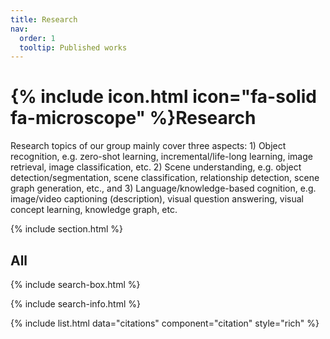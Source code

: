 ```yaml
---
title: Research
nav:
  order: 1
  tooltip: Published works
---
```


# {% include icon.html icon="fa-solid fa-microscope" %}Research

Research topics of our group mainly cover three aspects: 1) Object recognition, e.g. zero-shot learning, incremental/life-long learning, image retrieval, image classification, etc. 2) Scene understanding, e.g. object detection/segmentation, scene classification, relationship detection, scene graph generation, etc., and 3) Language/knowledge-based cognition, e.g. image/video captioning (description), visual question answering, visual concept learning, knowledge graph, etc.

{% include section.html %}

<!--
## Highlighted

{% include citation.html lookup="Open collaborative writing with Manubot" style="rich" %}

{% include section.html %}-->

## All

{% include search-box.html %}

{% include search-info.html %}

{% include list.html data="citations" component="citation" style="rich" %}
